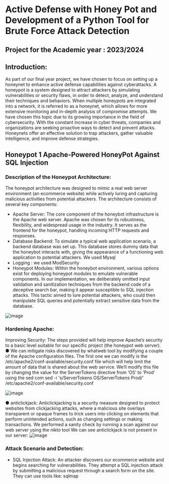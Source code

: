 # Active Defense with Honey Pot and Development of a Python Tool for Brute Force Attack Detection
## Project for the Academic year : 2023/2024

## Introduction:
As part of our final year project, we have chosen to focus on setting up a honeynet to enhance
active defense capabilities against cyberattacks. A honeypot is a system designed to attract
attackers by simulating vulnerabilities or security flaws, in order to detect, analyze, and
understand their techniques and behaviors. When multiple honeypots are integrated into a
network, it is referred to as a honeynet, which allows for more extensive monitoring and
in-depth analysis of compromise attempts.
We have chosen this topic due to its growing importance in the field of cybersecurity. With
the constant increase in cyber threats, companies and organizations are seeking proactive
ways to detect and prevent attacks. Honeynets offer an effective solution to trap attackers,
gather valuable intelligence, and improve defense strategies.

## Honeypot 1 Apache-Powered HoneyPot Against SQL Injection
### Description of the Honeypot Architecture:
The honeypot architecture was designed to mimic a real web server environment (an
ecommerce website) while actively luring and capturing malicious activities from potential
attackers. The architecture consists of several key components:
- Apache Server: The core component of the honeybot infrastructure is the Apache
web server. Apache was chosen for its robustness, flexibility, and widespread usage in
the industry. It serves as the frontend for the honeypot, handling incoming HTTP
requests and responses.
- Database Backend: To simulate a typical web application scenario, a backend
database was set up. This database stores dummy data that the honeybot interacts
with, giving the appearance of a functioning web application to potential attackers.
We used Mysql
- Logging : we used ModSecurity
- Honeypot Modules: Within the honeybot environment, various options exist for
deploying honeypot modules to emulate vulnerable components. In our
implementation, we deliberately omitted input validation and sanitization techniques
from the backend code of a deceptive search bar, making it appear susceptible to
SQL injection attacks. This tactic aimed to lure potential attackers, who could then
manipulate SQL queries and potentially extract sensitive data from the database.

![image](https://github.com/Stiegler0/Honeypot-Project/assets/145070468/bf75e8e5-9f03-44a5-9e1e-be63f9fe4d37)

### Hardening Apache:
Improving Security: The steps provided will help improve Apache’s security to a
basic level suitable for our specific project (the honeypot web server).
● We can mitigate risks discovered by whatweb tool by modifying a couple of the
Apache configuration files. The first one we can modify is the
/etc/apache2/conf-available/security.conf file which will help limit the amount of
data that is shared about the web service. We’ll modify this file by changing the value
for the ServerTokens directive from ‘OS’ to ‘Prod’ using the sed com
sed -i 's/ServerTokens OS/ServerTokens Prod/' /etc/apache2/conf-available/security.conf

![image](https://github.com/Stiegler0/Honeypot-Project/assets/145070468/00c1200c-9b93-4a40-9ea7-f3eb29132855)

● anticlickjack:
Anticlickjacking is a security measure designed to protect websites from clickjacking attacks,
where a malicious site overlays transparent or opaque frames to trick users into clicking on
elements that perform unintended actions, such as changing settings or making transactions.
We performed a sanity check by running a scan against our web server using the nikto tool
We can see anticlickjack is not present in our server:
![image](https://github.com/Stiegler0/Honeypot-Project/assets/145070468/e41f8254-96b5-4e52-b0f4-384843dfc6e5)


### Attack Scenario and Detection:
- SQL Injection Attack: An attacker discovers our ecommerce website and begins
searching for vulnerabilities. They attempt a SQL injection attack by submitting a
malicious request through a search form on the site. They can use tools like: sqlmap
